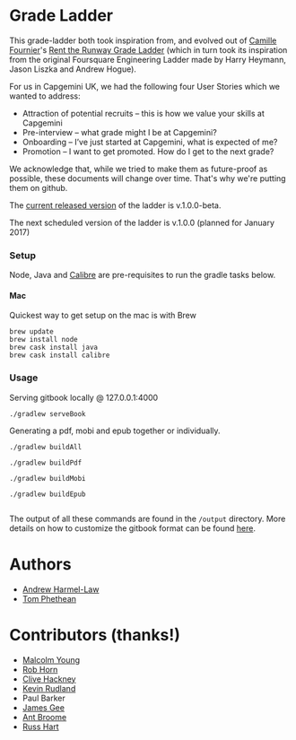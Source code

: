 # Grade Ladder
This grade-ladder both took inspiration from, and evolved out of [Camille Fournier](http://twitter.com/skalille)'s [Rent the Runway Grade Ladder](http://dresscode.renttherunway.com/blog/ladder) (which in turn took its inspiration from the original Foursquare Engineering Ladder made by Harry Heymann, Jason Liszka and Andrew Hogue).

For us in Capgemini UK, we had the following four User Stories which we wanted to address:

* Attraction of potential recruits – this is how we value your skills at Capgemini
* Pre-interview – what grade might I be at Capgemini?
* Onboarding – I’ve just started at Capgemini, what is expected of me?
* Promotion – I want to get promoted. How do I get to the next grade?

We acknowledge that, while we tried to make them as future-proof as possible, these documents will change over time.  That's why we're putting them on github.

The [current released version](https://capgemini.gitbooks.io/grade-ladder/content/) of the ladder is v.1.0.0-beta.

The next scheduled version of the ladder is v.1.0.0 (planned for January 2017)

### Setup
Node, Java and [Calibre](https://calibre-ebook.com/) are pre-requisites to run the gradle tasks below.

#### Mac
Quickest way to get setup on the mac is with Brew
```shell
brew update
brew install node
brew cask install java
brew cask install calibre
```

### Usage
Serving gitbook locally @ 127.0.0.1:4000
```shell
./gradlew serveBook
```

Generating a pdf, mobi and epub together or individually.
```shell
./gradlew buildAll

./gradlew buildPdf

./gradlew buildMobi

./gradlew buildEpub


```

The output of all these commands are found in the ```/output``` directory.
More details on how to customize the gitbook format can be found [here](https://toolchain.gitbook.com/).

# Authors
* [Andrew Harmel-Law](https://github.com/andrewharmellaw)
* [Tom Phethean](https://github.com/tsphethean)

# Contributors (thanks!)
* [Malcolm Young](https://github.com/malcomio)
* [Rob Horn](https://github.com/robhorn-capgemini)
* [Clive Hackney](https://github.com/chackney)
* [Kevin Rudland](https://github.com/krudland1978)
* Paul Barker
* [James Gee](https://github.com/geeman201)
* [Ant Broome](https://github.com/broomyocymru)
* [Russ Hart](https://github.com/rhart)
